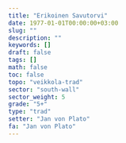 ```yaml
---
title: "Erikoinen Savutorvi"
date: 1977-01-01T00:00:00+03:00
slug: ""
description: ""
keywords: []
draft: false
tags: []
math: false
toc: false
topo: "veikkola-trad"
sector: "south-wall"
sector_weight: 5
grade: "5+"
type: "trad"
setter: "Jan von Plato"
fa: "Jan von Plato"
---
```

